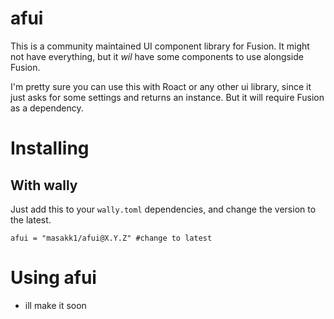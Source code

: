 # afui
This is a community maintained UI component library for Fusion.
It might not have everything, but it *wil* have some components to use alongside Fusion.

I'm pretty sure you can use this with Roact or any other ui library, since it just asks for some settings and returns an instance. But it will require Fusion as a dependency.

# Installing
## With wally
Just add this to your `wally.toml` dependencies, and change the version to the latest.
```
afui = "masakk1/afui@X.Y.Z" #change to latest
```

# Using afui
- ill make it soon
